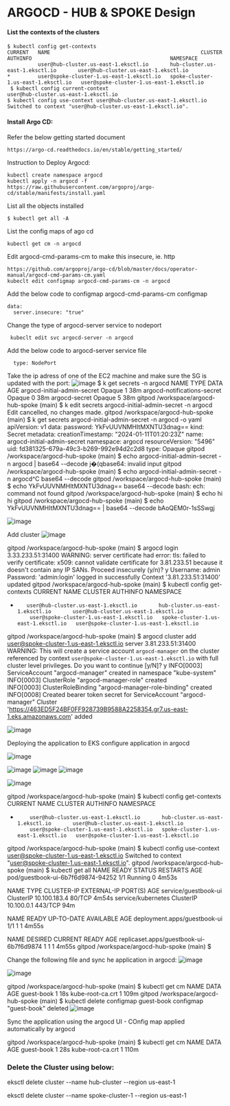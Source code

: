 # ARGOCD - HUB & SPOKE Design
#### List the contexts of the clusters
```
$ kubectl config get-contexts
CURRENT   NAME                                                 CLUSTER                               AUTHINFO                                             NAMESPACE
          user@hub-cluster.us-east-1.eksctl.io       hub-cluster.us-east-1.eksctl.io       user@hub-cluster.us-east-1.eksctl.io       
*         user@spoke-cluster-1.us-east-1.eksctl.io   spoke-cluster-1.us-east-1.eksctl.io   user@spoke-cluster-1.us-east-1.eksctl.io  
 $ kubectl config current-context
user@hub-cluster.us-east-1.eksctl.io
$ kubectl config use-context user@hub-cluster.us-east-1.eksctl.io
Switched to context "user@hub-cluster.us-east-1.eksctl.io".
```

#### Install Argo CD:
Refer the below getting started document
```
https://argo-cd.readthedocs.io/en/stable/getting_started/
```
Instruction to Deploy Argocd:
```
kubectl create namespace argocd
kubectl apply -n argocd -f https://raw.githubusercontent.com/argoproj/argo-cd/stable/manifests/install.yaml
```
List all the objects installed
```
$ kubectl get all -A
```

List the config maps of ago cd
```
kubectl get cm -n argocd
```

Edit argocd-cmd-params-cm  to make this insecure, ie. http

```
https://github.com/argoproj/argo-cd/blob/master/docs/operator-manual/argocd-cmd-params-cm.yaml
kubeclt edit configmap argocd-cmd-params-cm -n argocd
```
Add the below code to configmap argocd-cmd-params-cm configmap
```
data:
  server.insecure: "true"
```

Change the type of argocd-server service to nodeport
```
 kubeclt edit svc argocd-server -n argocd
 ```
Add the below code to argocd-server service file
```
  type: NodePort
```
Take the ip adress of one of the EC2 machine and make sure the SG is updated with the port:
![image](https://github.com/eapenm/argocd-hub-spoke/assets/13297994/97b332ad-e429-4bbe-acc7-abf2b08acb06)
 $ k get secrets -n argocd
NAME                          TYPE     DATA   AGE
argocd-initial-admin-secret   Opaque   1      38m
argocd-notifications-secret   Opaque   0      38m
argocd-secret                 Opaque   5      38m
gitpod /workspace/argocd-hub-spoke (main) $ k edit secrets argocd-initial-admin-secret -n argocd
Edit cancelled, no changes made.
gitpod /workspace/argocd-hub-spoke (main) $ k get secrets argocd-initial-admin-secret -n argocd -o yaml
apiVersion: v1
data:
  password: YkFvUUVNMHItMXNTU3dnag==
kind: Secret
metadata:
  creationTimestamp: "2024-01-11T01:20:23Z"
  name: argocd-initial-admin-secret
  namespace: argocd
  resourceVersion: "5496"
  uid: fd381325-679a-49c3-b269-992e94d2c2d8
type: Opaque
gitpod /workspace/argocd-hub-spoke (main) $ echo argocd-initial-admin-secret -n argocd | base64 --decode
j�(qbase64: invalid input
gitpod /workspace/argocd-hub-spoke (main) $ echo argocd-initial-admin-secret -n argocd^C base64 --decode
gitpod /workspace/argocd-hub-spoke (main) $ echo YkFvUUVNMHItMXNTU3dnag== base64 --decode
bash: ech: command not found
gitpod /workspace/argocd-hub-spoke (main) $ echo hi
hi
gitpod /workspace/argocd-hub-spoke (main) $ echo YkFvUUVNMHItMXNTU3dnag== | base64 --decode
bAoQEM0r-1sSSwgj

![image](https://github.com/eapenm/argocd-hub-spoke/assets/13297994/3b54cb15-4e60-4c98-8709-1127b586ddc6)

Add cluster
![image](https://github.com/eapenm/argocd-hub-spoke/assets/13297994/faa63ed0-1f40-44bb-9660-62eb0814f309)

gitpod /workspace/argocd-hub-spoke (main) $ argocd login 3.33.233.51:31400
WARNING: server certificate had error: tls: failed to verify certificate: x509: cannot validate certificate for 3.81.233.51 because it doesn't contain any IP SANs. Proceed insecurely (y/n)? y
Username: admin
Password: 
'admin:login' logged in successfully
Context '3.81.233.51:31400' updated
gitpod /workspace/argocd-hub-spoke (main) $ kubectl config get-contexts
CURRENT   NAME                                                 CLUSTER                               AUTHINFO                                             NAMESPACE
*        user@hub-cluster.us-east-1.eksctl.io       hub-cluster.us-east-1.eksctl.io       user@hub-cluster.us-east-1.eksctl.io       
          user@spoke-cluster-1.us-east-1.eksctl.io   spoke-cluster-1.us-east-1.eksctl.io   user@spoke-cluster-1.us-east-1.eksctl.io   
gitpod /workspace/argocd-hub-spoke (main) $ argocd cluster add user@spoke-cluster-1.us-east-1.eksctl.io server 3.81.233.51:31400
WARNING: This will create a service account `argocd-manager` on the cluster referenced by context `user@spoke-cluster-1.us-east-1.eksctl.io` with full cluster level privileges. Do you want to continue [y/N]? y
INFO[0003] ServiceAccount "argocd-manager" created in namespace "kube-system" 
INFO[0003] ClusterRole "argocd-manager-role" created    
INFO[0003] ClusterRoleBinding "argocd-manager-role-binding" created 
INFO[0008] Created bearer token secret for ServiceAccount "argocd-manager" 
Cluster 'https://463ED5F24BF0FF928739B9588A2258354.gr7.us-east-1.eks.amazonaws.com' added

![image](https://github.com/eapenm/argocd-hub-spoke/assets/13297994/7d2334c6-dbef-4a04-be9a-47dcf839f91e)

Deploying the application to EKS
configure application in argocd

![image](https://github.com/eapenm/argocd-hub-spoke/assets/13297994/c1234bbc-5532-47c5-bf0d-f69aa88dcf91)

![image](https://github.com/eapenm/argocd-hub-spoke/assets/13297994/46e24d66-3865-4258-8728-85082eab19c1)
![image](https://github.com/eapenm/argocd-hub-spoke/assets/13297994/66f2bd2a-2669-4a2f-a454-20650727d427)
![image](https://github.com/eapenm/argocd-hub-spoke/assets/13297994/74e69186-aabe-4678-a4f1-9d9b29a0084f)

![image](https://github.com/eapenm/argocd-hub-spoke/assets/13297994/f4fe30ab-9167-4cd7-9fec-b32cd1e76fcd)

gitpod /workspace/argocd-hub-spoke (main) $ kubectl config get-contexts
CURRENT   NAME                                                 CLUSTER                               AUTHINFO                                             NAMESPACE
*         user@hub-cluster.us-east-1.eksctl.io       hub-cluster.us-east-1.eksctl.io       user@hub-cluster.us-east-1.eksctl.io       
          user@spoke-cluster-1.us-east-1.eksctl.io   spoke-cluster-1.us-east-1.eksctl.io   user@spoke-cluster-1.us-east-1.eksctl.io   
gitpod /workspace/argocd-hub-spoke (main) $ kubectl config use-context user@spoke-cluster-1.us-east-1.eksctl.io
Switched to context "user@spoke-cluster-1.us-east-1.eksctl.io".
gitpod /workspace/argocd-hub-spoke (main) $ kubectl get all
NAME                                READY   STATUS    RESTARTS   AGE
pod/guestbook-ui-6b7f6d9874-94252   1/1     Running   0          4m53s

NAME                   TYPE        CLUSTER-IP     EXTERNAL-IP   PORT(S)   AGE
service/guestbook-ui   ClusterIP   10.100.183.4   <none>        80/TCP    4m54s
service/kubernetes     ClusterIP   10.100.0.1     <none>        443/TCP   94m

NAME                           READY   UP-TO-DATE   AVAILABLE   AGE
deployment.apps/guestbook-ui   1/1     1            1           4m55s

NAME                                      DESIRED   CURRENT   READY   AGE
replicaset.apps/guestbook-ui-6b7f6d9874   1         1         1       4m55s
gitpod /workspace/argocd-hub-spoke (main) $ 

Change the following file and sync he application in argocd:
![image](https://github.com/eapenm/argocd-hub-spoke/assets/13297994/cfeb302b-f408-4dba-be68-ba71278780a9)

![image](https://github.com/eapenm/argocd-hub-spoke/assets/13297994/9d7f89ce-ede9-4f42-bdec-c3849c419565)

gitpod /workspace/argocd-hub-spoke (main) $ kubectl get cm
NAME               DATA   AGE
guest-book         1      18s
kube-root-ca.crt   1      109m
gitpod /workspace/argocd-hub-spoke (main) $ kubectl delete configmap guest-book
configmap "guest-book" deleted
![image](https://github.com/eapenm/argocd-hub-spoke/assets/13297994/53aca16a-d0e0-49a5-96cc-d076970d27c2)

Sync the application using the argocd UI - COnfig map applied automatically by argocd

gitpod /workspace/argocd-hub-spoke (main) $ kubectl get cm
NAME               DATA   AGE
guest-book         1      28s
kube-root-ca.crt   1      110m



### Delete the Cluster using below:
eksctl delete cluster --name hub-cluster --region us-east-1

eksctl delete cluster --name spoke-cluster-1 --region us-east-1

